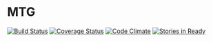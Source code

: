 MTG
===


[![Build Status](https://travis-ci.org/Dica-Developer/MTG.svg?branch=master)](https://travis-ci.org/Dica-Developer/MTG)
[![Coverage Status](https://img.shields.io/coveralls/Dica-Developer/MTG.svg)](https://coveralls.io/r/Dica-Developer/MTG?branch=master)
[![Code Climate](https://codeclimate.com/github/Dica-Developer/MTG/badges/gpa.svg)](https://codeclimate.com/github/Dica-Developer/MTG)
[![Stories in Ready](https://badge.waffle.io/Dica-Developer/MTG.svg?label=ready&title=Ready)](http://waffle.io/Dica-Developer/MTG)
